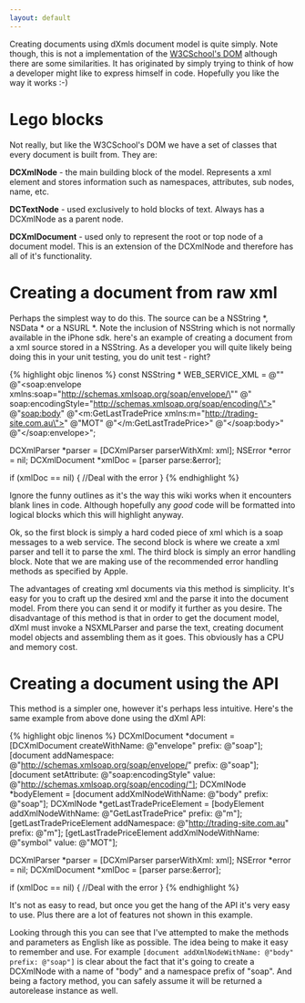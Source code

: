 ```yaml
---
layout: default
---
```

	  
Creating documents using dXmls document model is quite simply. Note though, this is not a implementation of the [W3CSchool's DOM](:http://www.w3schools.com/dom/default.asp) although there are some similarities. It has originated by simply trying to think of how a developer might like to express himself in code. Hopefully you like the way it works :-) 

# Lego blocks

Not really, but like the W3CSchool's DOM we have a set of classes that every document is built from. They are:

**DCXmlNode** - the main building block of the model. Represents a xml element and stores information such as namespaces, attributes, sub nodes, name, etc.

**DCTextNode** - used exclusively to hold blocks of text. Always has a DCXmlNode as a parent node.

**DCXmlDocument** - used only to represent the root or top node of a document model. This is an extension of the DCXmlNode and therefore has all of it's functionality.

# Creating a document from raw xml

Perhaps the simplest way to do this. The source can be a NSString \*, NSData \* or a NSURL \*. Note the inclusion of NSString which is not normally available in the iPhone sdk. here's an example of creating a document from a xml source stored in a NSString. As a developer you will quite likely being doing this in your unit testing, you do unit test - right?

{% highlight objc linenos %}
const NSString * WEB_SERVICE_XML = 
	@"<?xml version="\1.0\" encoding=\"UTF-8\"?>"
	@"<soap:envelope xmlns:soap=\"http://schemas.xmlsoap.org/soap/envelope/\""
	@" soap:encodingStyle=\"http://schemas.xmlsoap.org/soap/encoding/\">"
	@"<soap:body>"
	@"<m:GetLastTradePrice xmlns:m=\"http://trading-site.com.au\">"
	@"<symbol>MOT</symbol>"
	@"</m:GetLastTradePrice>"
	@"</soap:body>"
	@"</soap:envelope>";
    
DCXmlParser *parser = [DCXmlParser parserWithXml: xml];
NSError *error = nil;
DCXmlDocument *xmlDoc = [parser parse:&error];
    
if (xmlDoc == nil) {
	//Deal with the error
}
{% endhighlight %}

Ignore the funny outlines as it's the way this wiki works when it encounters blank lines in code. Although hopefully any _good_ code will be formatted into logical blocks which this will highlight anyway.

Ok, so the first block is simply a hard coded piece of xml which is a soap messages to a web service. The second block is where we create a xml parser and tell it to parse the xml. The third block is simply an error handling block. Note that we are making use of the recommended error handling methods as specified by Apple.

The advantages of creating xml documents via this method is simplicity. It's easy for you to craft up the desired xml and the parse it into the document model. From there you can send it or modify it further as you desire. The disadvantage of this method is that in order to get the document model, dXml must invoke a NSXMLParser and parse the text, creating document model objects and assembling them as it goes. This obviously has a CPU and memory cost.

# Creating a document using the API

This method is a simpler one, however it's perhaps less intuitive. Here's the same example from above done using the dXml API:

{% highlight objc linenos %}
DCXmlDocument *document = [DCXmlDocument createWithName: @"envelope" prefix: @"soap"];
[document addNamespace: @"http://schemas.xmlsoap.org/soap/envelope/" prefix: @"soap"];
[document setAttribute: @"soap:encodingStyle" value: @"http://schemas.xmlsoap.org/soap/encoding/"];
DCXmlNode *bodyElement = [document addXmlNodeWithName: @"body" prefix: @"soap"];
DCXmlNode *getLastTradePriceElement = [bodyElement addXmlNodeWithName: @"GetLastTradePrice" prefix: @"m"];
[getLastTradePriceElement addNamespace: @"http://trading-site.com.au" prefix: @"m"];
[getLastTradePriceElement addXmlNodeWithName: @"symbol" value: @"MOT"];
    
DCXmlParser *parser = [DCXmlParser parserWithXml: xml];
NSError *error = nil;
DCXmlDocument *xmlDoc = [parser parse:&error];
    
if (xmlDoc == nil) {
	//Deal with the error
}
{% endhighlight %}

It's not as easy to read, but once you get the hang of the API it's very easy to use. Plus there are a lot of features not shown in this example. 

Looking through this you can see that I've attempted to make the methods and parameters as English like as possible. The idea being to make it easy to remember and use. For example `[document addXmlNodeWithName: @"body" prefix: @"soap"]` is clear about the fact that it's going to create a DCXmlNode with a name of "body" and a namespace prefix of "soap". And being a factory method, you can safely assume it will be returned a autorelease instance as well.
